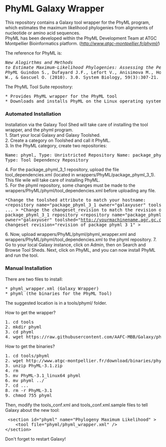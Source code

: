 # **PhyML Galaxy Wrapper** <br>
This repository contains a Galaxy tool wrapper for the PhyML program, which estimates the maximum likelihood phylogenies from alignments of nucleotide or amino acid sequences. <br>
PhyML has been developed within the PhyML Development Team at ATGC Montpellier Bioinformatics platform. (*http://www.atgc-montpellier.fr/phyml/*)

The reference for PhyML is: <br>
	<pre>*New Alogirthms and Methods to Estimate Maximum-Likelihood Phylogenies: Assessing the Performance of PhyML* 
Guindon S., Dufayard J.F., Lefort V., Anisimova M., Hordijk W., & Gascuel O. (2010). 3.0. 
System Biology, 59(3):307-21. </pre>

The PhyML Tool Suite repository: <br>
<pre>* Provides PhyML wrapper for the PhyML tool 
* Downloads and installs PhyML on the Linux operating system  </pre>


### **Automated Installation** <br>
Installation via the Galaxy Tool Shed will take care of installing the tool wrapper, and the phyml program. <br>
	1. Start your local Galaxy and Galaxy Toolshed. <br>
	2. Create a category on Toolshed and call it PhyML. <br>
	3. In the PhyML category, create two repositories: <br>
		<pre>Name: phyml, Type: Unristricted Repository 
Name: package_phyml_3_1, Type: Tool Dependency Repository </pre>

</pre>	4. For the package_phyml_3_1 repository, upload the file tool_dependencies.xml (located in wrappers/PhyML/package_phyml_3_1). This file wile will take care of installing PhyML. <br>
	5. For the phyml repository, some changes must be made to the wrappers/PhyML/phyml/tool_dependencies.xml before uploading any file. <br>
	<pre>*Change the toolshed attribute to match your hostname: 
		&lt;repository name="package_phyml_3_1 owner="galaxyuser" toolshed="http://yourmachinename.agr.gc.ca:9009"  ... >
*Change the changeset_revision to match the revision of the package_phyml_3_1 repository
		&lt;repository name="package_phyml_3_1 owner="galaxyuser" toolshed="http://yourmachinename.agr.gc.ca:9009" changeset_revision="revision of package_phyml_3_1" > </pre>

</pre>  6. Now, upload wrappers/PhyML/phyml/phyml_wrapper.xml and wrappers/PhyML/phyml/tool_dependencies.xml to the phyml repository.
	7. Go to your local Galaxy instance, click on Admin, then on Search and Browse Tool Sheds. Next, click on PhyML, and you can now install PhyML and run the tool.

### **Manual Installation**
There are two files to install: 
<pre>* phyml_wrapper.xml (Galaxy Wrapper)
* phyml (the binaries for the PhyML Tool) </pre>

The suggested location is in a tools/phyml/ folder. 

How to get the wrapper?
<pre>1. cd tools
2. mkdir phyml
3. cd phyml
4. wget https://raw.githubusercontent.com/AAFC-MBB/Galaxy/phyml/wrappers/PhyML/phyml/phyml_wrapper.xml </pre>

How to get the binaries?
<pre>1. cd tools/phyml
2. wget http://www.atgc-montpellier.fr/download/binaries/phyml/PhyML-3.1.zip
3. unzip PhyML-3.1.zip
4. rm <all the files in PhyML-3.1 except PhyML-3.1_linux64>
5. mv PhyML-3.1_linux64 phyml
6. mv phyml ../ 
7. cd ...
8. rm -r PhyML-3.1
9. chmod 755 phyml </pre>

Then, modify the tools_conf.xml and tools_conf.xml.sample files to tell Galaxy about the new tool:
<pre> &lt;section id="phyml" name="Phylogeny Maximum Likelihood" >
    &lt;tool file="phyml/phyml_wrapper.xml" />
&lt;/section> </pre>

Don't forget to restart Galaxy!

